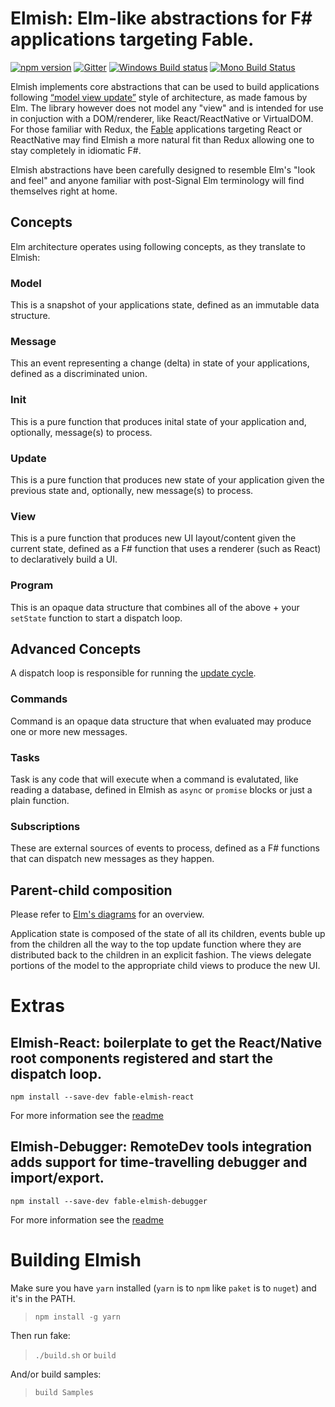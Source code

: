 Elmish: Elm-like abstractions for F# applications targeting Fable.
=======

[![npm version](https://badge.fury.io/js/fable-elmish.svg)](https://badge.fury.io/js/fable-elmish)
[![Gitter](https://badges.gitter.im/gitterHQ/gitter.svg)](https://gitter.im/fable-compiler/Fable)
[![Windows Build status](https://ci.appveyor.com/api/projects/status/fdb2fxf2h9bd719r?svg=true)](https://ci.appveyor.com/project/et1975/fable-elmish)
[![Mono Build Status](https://travis-ci.org/fable-compiler/fable-elmish.svg "Mono Build Status")](https://travis-ci.org/fable-compiler/fable-elmish)


Elmish implements core abstractions that can be used to build applications following [“model view update”](http://www.elm-tutorial.org/en/02-elm-arch/01-introduction.html) style of architecture, as made famous by Elm.
The library however does not model any "view" and is intended for use in conjuction with a DOM/renderer, like React/ReactNative or VirtualDOM.  
For those familiar with Redux, the [Fable](https://github.com/fable-compiler) applications targeting React or ReactNative may find Elmish a more natural fit than Redux allowing one to stay completely in idiomatic F#. 

Elmish abstractions have been carefully designed to resemble Elm's "look and feel" and anyone familiar with post-Signal Elm terminology will find themselves right at home.

## Concepts

Elm architecture operates using following concepts, as they translate to Elmish:

### Model
This is a snapshot of your applications state, defined as an immutable data structure.

### Message
This an event representing a change (delta) in state of your applications, defined as a discriminated union.

### Init
This is a pure function that produces inital state of your application and, optionally, message(s) to process.

### Update
This is a pure function that produces new state of your application given the previous state and, optionally, new message(s) to process.

### View
This is a pure function that produces new UI layout/content given the current state, defined as a F# function that uses a renderer (such as React) to declaratively build a UI.

### Program
This is an opaque data structure that combines all of the above + your `setState` function to start a dispatch loop.


## Advanced Concepts
A dispatch loop is responsible for running the [update cycle](http://www.elm-tutorial.org/en/02-elm-arch/04-flow.html).

### Commands
Command is an opaque data structure that when evaluated may produce one or more new messages.

### Tasks
Task is any code that will execute when a command is evalutated, like reading a database, defined in Elmish as `async` or `promise` blocks or just a plain function.

### Subscriptions
These are external sources of events to process, defined as a F# functions that can dispatch new messages as they happen.

## Parent-child composition
Please refer to [Elm's diagrams](https://www.elm-tutorial.org/en-v01/02-elm-arch/08-composing-3.html) for an overview.

Application state is composed of the state of all its children, events buble up from the children all the way to the top update function where they are distributed back to the children in an explicit fashion.
The views delegate portions of the model to the appropriate child views to produce the new UI.


Extras
=======

## Elmish-React: boilerplate to get the React/Native root components registered and start the dispatch loop.
`npm install --save-dev fable-elmish-react`

For more information see the [readme](https://github.com/fable-compiler/fable-elmish/blob/master/src/elmish-react/README.md)


## Elmish-Debugger: RemoteDev tools integration adds support for time-travelling debugger and import/export.
`npm install --save-dev fable-elmish-debugger`

For more information see the [readme](https://github.com/fable-compiler/fable-elmish/blob/master/src/elmish-debugger/README.md)


Building Elmish
=======

Make sure you have `yarn` installed (`yarn` is to `npm` like `paket` is to `nuget`) and it's in the PATH.
> `npm install -g yarn`

Then run fake:
> `./build.sh` or `build`

And/or build samples:
> `build Samples`
